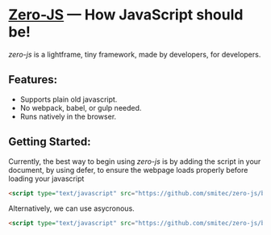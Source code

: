 # [Zero-JS](https://smitec.io/zero-js/) — How JavaScript should be!
*zero-js* is a lightframe, tiny framework, made by developers, for developers.

## Features: 
  - Supports plain old javascript.
  - No webpack, babel, or gulp needed.
  - Runs natively in the browser.

## Getting Started:
Currently, the best way to begin using *zero-js* is by adding the script in your document, by using defer, to ensure the webpage loads properly before loading your javascript
```html
<script type="text/javascript" src="https://github.com/smitec/zero-js/blob/master/zero.js" defer></script>
```
Alternatively, we can use asycronous.
```html
<script type="text/javascript" src="https://github.com/smitec/zero-js/blob/master/zero.js" async></script>
```
